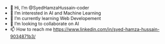 - 👋 Hi, I’m @SyedHamzaHussain-coder
- 👀 I’m interested in AI and Machine Learning
- 🌱 I’m currently learning Web Developement
- 💞️ I’m looking to collaborate on AI
- 📫 How to reach me https://www.linkedin.com/in/syed-hamza-hussain-9034871b3/

<!---
SyedHamzaHussain-coder/SyedHamzaHussain-coder is a ✨ special ✨ repository because its `README.md` (this file) appears on your GitHub profile.
You can click the Preview link to take a look at your changes.
--->
